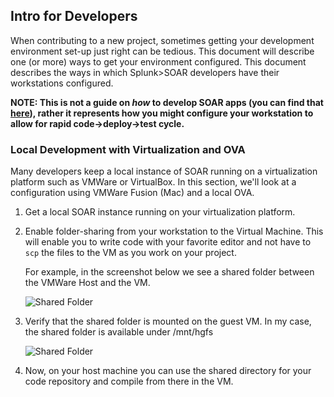 ## Intro for Developers
When contributing to a new project, sometimes getting your development environment set-up just right can be tedious. This document will describe one (or more) ways to get your environment configured. This document describes the ways in which Splunk>SOAR developers have their workstations configured.

**NOTE: This is not a guide on _how_ to develop SOAR apps (you can find that [here](https://my.phantom.us/4.5/docs/appdev/overview)), rather it represents how you might configure your workstation to allow for rapid code->deploy->test cycle.**

### Local Development with Virtualization and OVA
Many developers keep a local instance of SOAR running on a virtualization platform such as VMWare or VirtualBox. In this section, we'll look at a configuration using VMWare Fusion (Mac) and a local OVA.

1. Get a local SOAR instance running on your virtualization platform.
1. Enable folder-sharing from your workstation to the Virtual Machine. This will enable you to write code with your favorite editor and not have to `scp` the files to the VM as you work on your project.

    For example, in the screenshot below we see a shared folder between the VMWare Host and the VM.

    ![Shared Folder](Images/DEV_WORKFLOW-shared_folder.png)

1. Verify that the shared folder is mounted on the guest VM. In my case, the shared folder is available under /mnt/hgfs

    ![Shared Folder](Images/DEV_WORKFLOW-shared_folder_2.png)

1. Now, on your host machine you can use the shared directory for your code repository and compile from there in the VM.
